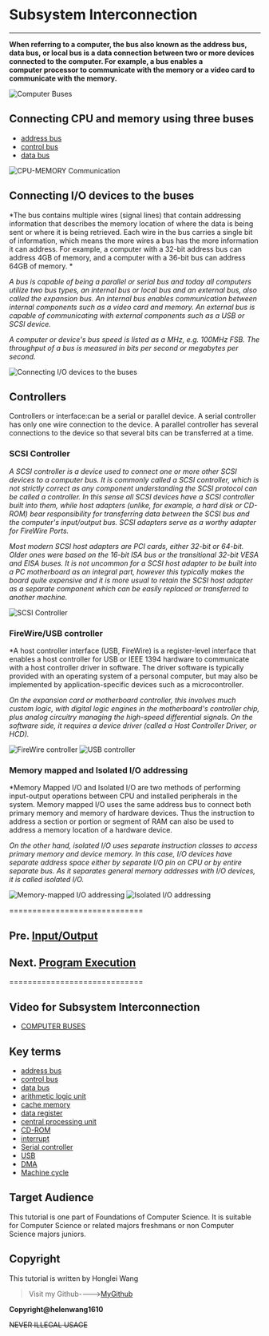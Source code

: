 # Subsystem Interconnection

-----------------------------------------------------------

**When referring to a computer, the bus also known as the address bus, data bus, or local bus is a data connection between two or more devices connected to the computer. For example, a bus enables a computer processor to communicate with the memory or a video card to communicate with the memory.**

![Computer Buses](bus.jpg)

## Connecting CPU and memory using three buses

+ [address bus](https://en.wikipedia.org/wiki/Address_bus)
+ [control bus](https://en.wikipedia.org/wiki/Control_bus)
+ [data bus](https://en.wikipedia.org/wiki/Databus)

![CPU-MEMORY Communication](communication.jpg)

## Connecting I/O devices to the buses

*The bus contains multiple wires (signal lines) that contain addressing information that describes the memory location of where the data is being sent or where it is being retrieved. Each wire in the bus carries a single bit of information, which means the more wires a bus has the more information it can address. For example, a computer with a 32-bit address bus can address 4GB of memory, and a computer with a 36-bit bus can address 64GB of memory. *

*A bus is capable of being a parallel or serial bus and today all computers utilize two bus types, an internal bus or local bus and an external bus, also called the expansion bus. An internal bus enables communication between internal components such as a video card and memory. An external bus is capable of communicating with external components such as a USB or SCSI device.*

*A computer or device's bus speed is listed as a MHz, e.g. 100MHz FSB. The throughput of a bus is measured in bits per second or megabytes per second.*

![Connecting I/O devices to the buses](IO_communication.jpg)

## Controllers

Controllers or interface:can be a serial or parallel device.
A serial controller has only one wire connection to the device.
A parallel controller has several connections to the device so that several bits can be transferred at a time.

### SCSI Controller

*A SCSI controller is a device used to connect one or more other SCSI devices to a computer bus. It is commonly called a SCSI controller, which is not strictly correct as any component understanding the SCSI protocol can be called a controller. In this sense all SCSI devices have a SCSI controller built into them, while host adapters (unlike, for example, a hard disk or CD-ROM) bear responsibility for transferring data between the SCSI bus and the computer's input/output bus. SCSI adapters serve as a worthy adapter for FireWire Ports.*

*Most modern SCSI host adapters are PCI cards, either 32-bit or 64-bit. Older ones were based on the 16-bit ISA bus or the transitional 32-bit VESA and EISA buses. It is not uncommon for a SCSI host adapter to be built into a PC motherboard as an integral part, however this typically makes the board quite expensive and it is more usual to retain the SCSI host adapter as a separate component which can be easily replaced or transferred to another machine.*

![SCSI Controller](SCSI.jpg)

### FireWire/USB controller

*A host controller interface (USB, FireWire) is a register-level interface that enables a host controller for USB or IEEE 1394 hardware to communicate with a host controller driver in software. The driver software is typically provided with an operating system of a personal computer, but may also be implemented by application-specific devices such as a microcontroller.

*On the expansion card or motherboard controller, this involves much custom logic, with digital logic engines in the motherboard's controller chip, plus analog circuitry managing the high-speed differential signals. On the software side, it requires a device driver (called a Host Controller Driver, or HCD).*

![FireWire controller](FireWire.jpg)
![USB controller](USB.jpg)

### Memory mapped and Isolated I/O addressing

*Memory Mapped I/O and Isolated I/O are two methods of performing input-output operations between CPU and installed peripherals in the system. Memory mapped I/O uses the same address bus to connect both primary memory and memory of hardware devices. Thus the instruction to address a section or portion or segment of RAM can also be used to address a memory location of a hardware device.


*On the other hand, isolated I/O uses separate instruction classes to access primary memory and device memory. In this case, I/O devices have separate address space either by separate I/O pin on CPU or by entire separate bus. As it separates general memory addresses with I/O devices, it is called isolated I/O.*

 ![Memory-mapped I/O addressing](Memory_mapped.jpg)
 ![Isolated I/O addressing](Isolated.jpg)
 
 =============================
## Pre. [Input/Output](IO.md)

## Next. [Program Execution](execution.md)

=============================

## **Video for Subsystem Interconnection** 

* [COMPUTER BUSES](https://www.youtube.com/watch?v=5V3ibIib67E)


## **Key terms**

+ [address bus](https://en.wikipedia.org/wiki/Address_bus)
+ [control bus](https://en.wikipedia.org/wiki/Control_bus)
+ [data bus](https://en.wikipedia.org/wiki/Databus)
+ [arithmetic logic unit](https://en.wikipedia.org/wiki/Arithmetic_logic_unit)
+ [cache memory](https://en.wikipedia.org/wiki/CPU_cache)
+ [data register](https://en.wikipedia.org/wiki/Memory_buffer_register)
+ [central processing unit](https://en.wikipedia.org/wiki/Central_processing_unit)
+ [CD-ROM](https://en.wikipedia.org/wiki/CD-ROM)
+ [interrupt](https://en.wikipedia.org/wiki/Interrupt)
+ [Serial controller](https://en.wikipedia.org/w/index.php?title=Serial_Communication_Controller&redirect=no)
+ [USB](https://en.wikipedia.org/wiki/USB)
+ [DMA](https://en.wikipedia.org/wiki/DMA)
+ [Machine cycle](https://en.wikipedia.org/wiki/Instruction_cycle)


## **Target Audience**

This tutorial is one part of Foundations of Computer Science. It is suitable for Computer Science or related majors freshmans or non Computer Science majors  juniors.

## **Copyright**

This tutorial is written by Honglei Wang

>Visit my Github---->[MyGithub](https://github.com/helenwang1610)

**Copyright@helenwang1610**

~~NEVER ILLEGAL USAGE~~
